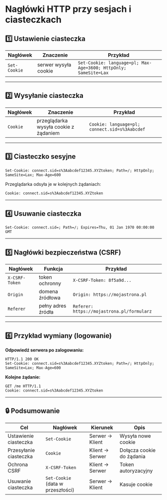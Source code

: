 # Nagłówki HTTP przy sesjach i ciasteczkach

## 1️⃣ Ustawienie ciasteczka
| Nagłówek | Znaczenie | Przykład |
|-----------|------------|-----------|
| `Set-Cookie` | serwer wysyła cookie | `Set-Cookie: language=pl; Max-Age=3600; HttpOnly; SameSite=Lax` |

---

## 2️⃣ Wysyłanie ciasteczka
| Nagłówek | Znaczenie | Przykład |
|-----------|------------|-----------|
| `Cookie` | przeglądarka wysyła cookie z żądaniem | `Cookie: language=pl; connect.sid=s%3Aabcdef` |

---

## 3️⃣ Ciasteczko sesyjne
```
Set-Cookie: connect.sid=s%3Aabcdef12345.XYZtoken; Path=/; HttpOnly; SameSite=Lax; Max-Age=600
```
Przeglądarka odsyła je w kolejnych żądaniach:
```
Cookie: connect.sid=s%3Aabcdef12345.XYZtoken
```

---

## 4️⃣ Usuwanie ciasteczka
```
Set-Cookie: connect.sid=; Path=/; Expires=Thu, 01 Jan 1970 00:00:00 GMT
```

---

## 5️⃣ Nagłówki bezpieczeństwa (CSRF)
| Nagłówek | Funkcja | Przykład |
|-----------|----------|-----------|
| `X-CSRF-Token` | token ochronny | `X-CSRF-Token: 8f5a9d...` |
| `Origin` | domena źródłowa | `Origin: https://mojastrona.pl` |
| `Referer` | pełny adres źródła | `Referer: https://mojastrona.pl/formularz` |

---

## 6️⃣ Przykład wymiany (logowanie)
**Odpowiedź serwera po zalogowaniu:**
```
HTTP/1.1 200 OK
Set-Cookie: connect.sid=s%3Aabcdef12345.XYZtoken; Path=/; HttpOnly; SameSite=Lax; Max-Age=600
```

**Kolejne żądanie:**
```
GET /me HTTP/1.1
Cookie: connect.sid=s%3Aabcdef12345.XYZtoken
```

---

## 🔒 Podsumowanie
| Cel | Nagłówek | Kierunek | Opis |
|------|-----------|-----------|------|
| Ustawienie ciasteczka | `Set-Cookie` | Serwer → Klient | Wysyła nowe cookie |
| Przesyłanie ciasteczka | `Cookie` | Klient → Serwer | Dołącza cookie do żądania |
| Ochrona CSRF | `X-CSRF-Token` | Klient → Serwer | Token autoryzacyjny |
| Usuwanie ciasteczka | `Set-Cookie` (data w przeszłości) | Serwer → Klient | Kasuje cookie |
